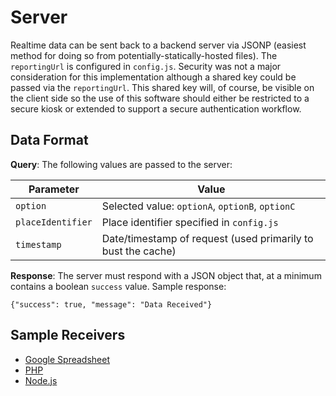 # Server

Realtime data can be sent back to a backend server via JSONP (easiest method for doing so from potentially-statically-hosted files).  The `reportingUrl` is configured in `config.js`.  Security was not a major consideration for this implementation although a shared key could be passed via the `reportingUrl`.  This shared key will, of course, be visible on the client side so the use of this software should either be restricted to a secure kiosk or extended to support a secure authentication workflow.

## Data Format

**Query**: The following values are passed to the server:

| Parameter    | Value |
| -------- | ------- |
| `option`  | Selected value: `optionA`, `optionB`, `optionC` |
| `placeIdentifier` | Place identifier specified in `config.js`     |
| `timestamp` | Date/timestamp of request (used primarily to bust the cache) |

**Response**: The server must respond with a JSON object that, at a minimum contains a boolean `success` value.  Sample response:

```
{"success": true, "message": "Data Received"}
```


## Sample Receivers

- [Google Spreadsheet](GoogleSpreadsheet/)
- [PHP](PHP/)
- [Node.js](Node.js/)

